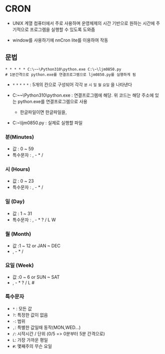 # CRON

- UNIX 계열 컴퓨터에서 주로 사용하며 운영체제의 시간 기반으로 원하는 시간에 주기적으로 프로그렘을 실행할 수 있도록 도와줌

- window를 사용하기에 nnCron lite를 이용하여 작동



## 문법

```
* * * * * C:\~~\Python310\python.exe C:\~\ljm0850.py
# 1분간격으로 python.exe를 연결프로그렘으로 ljm0850.py를 실행하게 됨
```

- `*` `*` `*` `*` `*` : 5개의 칸으로 구성되어 각각 `분` `시` `일` `월` `요일` 을 나타낸다

- C:\~~\Python310\python.exe : 연결프로그렘에 해당. 위 코드는 해당 주소에 있는 python.exe를 연결프로그렘으로 사용
  - 한글파일이면 한글파일을, 
- C:\~\ljm0850.py : 실제로 실행할 파일



### 분(Minutes)

- 값 : 0 ~ 59
- 특수문자 : , - * /

### 시 (Hours)

- 값 : 0 ~ 23
- 특수문자 : , - * /

### 일 (Day)

- 값 : 1 ~ 31
- 특수문자 : , - * ? / L W

### 월 (Month)

- 값 :1 ~ 12 or JAN ~ DEC
- , - * /

### 요일 (Week)

- 값 :0 ~ 6 or SUN ~ SAT
- , - * ? / L #

### 특수문자

- `*` : 모든 값
- `?`: 특정한 값이 없음
- `-`: 범위
- `,`: 특별한 값일때 동작(MON,WED...)
- `/`: 시작시간 / 단위 (0/5 => 0분부터 5분 간격으로)
- `L`: 가장 가까운 평일
- `#`: 몇째주의 무슨 요일  
